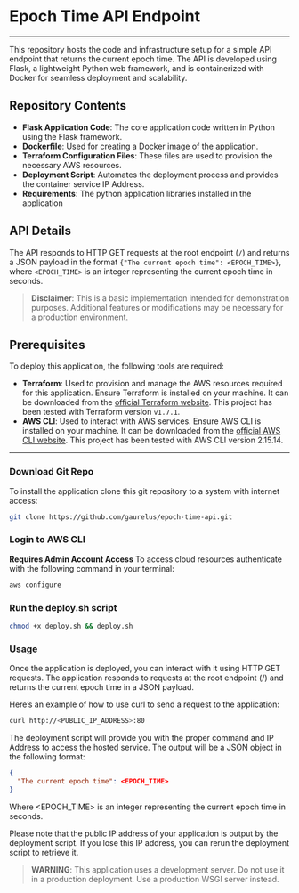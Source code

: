 # Epoch Time API Endpoint
---
This repository hosts the code and infrastructure setup for a simple API endpoint that returns the current epoch time. The API is developed using Flask, a lightweight Python web framework, and is containerized with Docker for seamless deployment and scalability.

## Repository Contents

- **Flask Application Code**: The core application code written in Python using the Flask framework.
- **Dockerfile**: Used for creating a Docker image of the application.
- **Terraform Configuration Files**: These files are used to provision the necessary AWS resources.
- **Deployment Script**: Automates the deployment process and provides the container service IP Address.
- **Requirements**: The python application libraries installed in the application

## API Details

The API responds to HTTP GET requests at the root endpoint (`/`) and returns a JSON payload in the format `{"The current epoch time": <EPOCH_TIME>}`, where `<EPOCH_TIME>` is an integer representing the current epoch time in seconds.

> **Disclaimer**: This is a basic implementation intended for demonstration purposes. Additional features or modifications may be necessary for a production environment.

## Prerequisites

To deploy this application, the following tools are required:

- **Terraform**: Used to provision and manage the AWS resources required for this application. Ensure Terraform is installed on your machine. It can be downloaded from the [official Terraform website](https://www.terraform.io/downloads.html). This project has been tested with Terraform version `v1.7.1`.
- **AWS CLI**: Used to interact with AWS services. Ensure AWS CLI is installed on your machine. It can be downloaded from the [official AWS CLI website](https://docs.aws.amazon.com/cli/latest/userguide/getting-started-install.html). This project has been tested with AWS CLI version 2.15.14.
---

### Download Git Repo


To install the application clone this git repository to a system with internet access:
```bash 
git clone https://github.com/gaurelus/epoch-time-api.git
```

### Login to AWS CLI

**Requires Admin Account Access**
To access cloud resources authenticate with the following command in your terminal:
```bash
aws configure
```
### Run the deploy.sh script
```bash
chmod +x deploy.sh && deploy.sh
```
### Usage
Once the application is deployed, you can interact with it using HTTP GET requests. The application responds to requests at the root endpoint (/) and returns the current epoch time in a JSON payload.

Here’s an example of how to use curl to send a request to the application:

```bash
curl http://<PUBLIC_IP_ADDRESS>:80
```

The deployment script will provide you with the proper command and IP Address to access the hosted service.  The output will be a JSON object in the following format:
```json
{
  "The current epoch time": <EPOCH_TIME>
}
```
Where <EPOCH_TIME> is an integer representing the current epoch time in seconds.

Please note that the public IP address of your application is output by the deployment script. If you lose this IP address, you can rerun the deployment script to retrieve it.

> **WARNING**: This application uses a development server. Do not use it in a production deployment. Use a production WSGI server instead.


